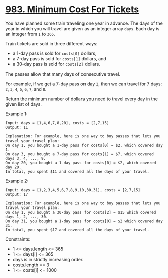 # [983. Minimum Cost For Tickets](https://leetcode.com/problems/minimum-cost-for-tickets/description/)

You have planned some train traveling one year in advance. The days of the year in which you will travel are given as an integer array `days`. Each day is an integer from `1` to `365`.

Train tickets are sold in three different ways:

* a 1-day pass is sold for `costs[0]` dollars,
* a 7-day pass is sold for `costs[1]` dollars, and
* a 30-day pass is sold for `costs[2]` dollars.

The passes allow that many days of consecutive travel.

For example, if we get a 7-day pass on day `2`, then we can travel for 7 days: `2`, `3`, `4`, `5`, `6`, `7`, and `8`.

Return the minimum number of dollars you need to travel every day in the given list of days.

 

Example 1:

    Input: days = [1,4,6,7,8,20], costs = [2,7,15]
    Output: 11

    Explanation: For example, here is one way to buy passes that lets you travel your travel plan:
    On day 1, you bought a 1-day pass for costs[0] = $2, which covered day 1.
    On day 3, you bought a 7-day pass for costs[1] = $7, which covered days 3, 4, ..., 9.
    On day 20, you bought a 1-day pass for costs[0] = $2, which covered day 20.
    In total, you spent $11 and covered all the days of your travel.

Example 2:

    Input: days = [1,2,3,4,5,6,7,8,9,10,30,31], costs = [2,7,15]
    Output: 17

    Explanation: For example, here is one way to buy passes that lets you travel your travel plan:
    On day 1, you bought a 30-day pass for costs[2] = $15 which covered days 1, 2, ..., 30.
    On day 31, you bought a 1-day pass for costs[0] = $2 which covered day 31.
    In total, you spent $17 and covered all the days of your travel.
 

Constraints:

* 1 <= days.length <= 365
* 1 <= days[i] <= 365
* days is in strictly increasing order.
* costs.length == 3
* 1 <= costs[i] <= 1000